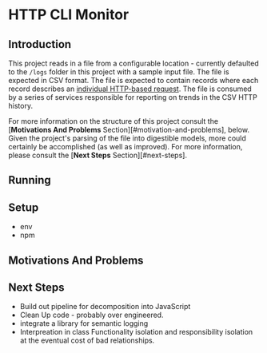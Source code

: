 # HTTP CLI Monitor

## Introduction

This project reads in a file from a configurable location - currently defaulted to the `/logs` folder in this project with a sample input file. The file is expected in CSV format. The file is expected to contain records where each record describes an [individual HTTP-based request](./src/models/traffic/interfaces/raw-http-traffic-record.ts). The file is consumed by a series of services responsible for reporting on trends in the CSV HTTP history.

For more information on the structure of this project consult the [**Motivations And Problems** Section][#motivation-and-problems], below. Given the project's parsing of the file into digestible models, more could certainly be accomplished (as well as improved). For more information, please consult the [**Next Steps** Section][#next-steps].

## Running

## Setup

-   env
-   npm

## Motivations And Problems

## Next Steps

-   Build out pipeline for decomposition into JavaScript
-   Clean Up code - probably over engineered.
-   integrate a library for semantic logging
-   Interpreation in class
    Functionality isolation and responsibility isolation at the eventual cost of bad relationships.
